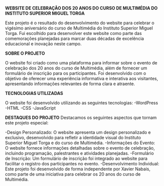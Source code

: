**WEBSITE DE CELEBRAÇÃO DOS 20 ANOS DO CURSO DE MULTIMÉDIA DO INSTITUTO SUPERIOR MIGUEL TORGA**

Este projeto é o resultado do desenvolvimento do website para celebrar o vigésimo aniversário do curso de Multimédia do Instituto Superior Miguel Torga. Fui escolhido para desenvolver este website como parte das comemorações planejadas para marcar duas décadas de excelência educacional e inovação neste campo.



__SOBRE O PROJETO__

O website foi criado como uma plataforma para informar sobre o evento de celebração dos 20 anos do curso de Multimédia, além de fornecer um formulário de inscrição para os participantes. Foi desenvolvido com o objetivo de oferecer uma experiência informativa e interativa aos visitantes, apresentando informações relevantes de forma clara e atraente.



__TECNOLOGIAS UTILIZADAS__

O website foi desenvolvido utilizando as seguintes tecnologias:
-WordPress
-HTML
-CSS
-JavaScript



__DESTAQUES DO PROJETO__
Destacamos os seguintes aspectos que tornam este projeto especial:

-Design Personalizado: O website apresenta um design personalizado e exclusivo, desenvolvido para refletir a identidade visual do Instituto Superior Miguel Torga e do curso de Multimédia.
-Informações do Evento: O website fornece informações detalhadas sobre o evento de celebração, incluindo programação, palestrantes e atividades planejadas.
-Formulário de Inscrição: Um formulário de inscrição foi integrado ao website para facilitar o registro dos participantes no evento.
-Desenvolvimento Individual: Este projeto foi desenvolvido de forma independente por Xavier Nabais, como parte de uma iniciativa para celebrar os 20 anos do curso de Multimédia.
